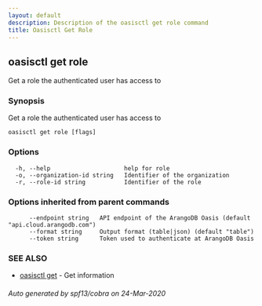 ```yaml
---
layout: default
description: Description of the oasisctl get role command
title: Oasisctl Get Role
---
```

## oasisctl get role

Get a role the authenticated user has access to

### Synopsis

Get a role the authenticated user has access to

```
oasisctl get role [flags]
```

### Options

```
  -h, --help                     help for role
  -o, --organization-id string   Identifier of the organization
  -r, --role-id string           Identifier of the role
```

### Options inherited from parent commands

```
      --endpoint string   API endpoint of the ArangoDB Oasis (default "api.cloud.arangodb.com")
      --format string     Output format (table|json) (default "table")
      --token string      Token used to authenticate at ArangoDB Oasis
```

### SEE ALSO

* [oasisctl get](oasisctl-get.md)	 - Get information

###### Auto generated by spf13/cobra on 24-Mar-2020
